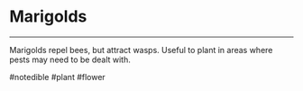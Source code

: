 # Marigolds
---
Marigolds repel bees, but attract wasps. Useful to plant in areas where pests may need to be dealt with.

#notedible #plant #flower